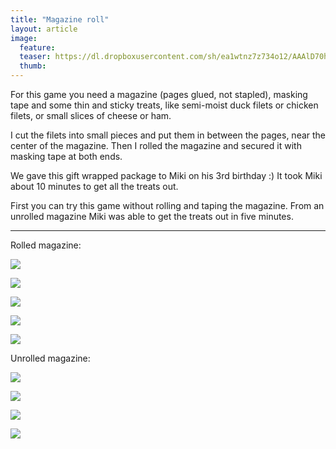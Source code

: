 ```yaml
---
title: "Magazine roll"
layout: article
image:
  feature:
  teaser: https://dl.dropboxusercontent.com/sh/ea1wtnz7z734o12/AAAlD70hkSYFQuTRumHvckjLa/aktivointi/lehtirulla/DSC36316-245px.jpg
  thumb:
---
```


For this game you need a magazine (pages glued, not stapled), masking tape and some thin and sticky treats, like semi-moist duck filets or chicken filets, or small slices of cheese or ham.

I cut the filets into small pieces and put them in between the pages, near the center of the magazine. Then I rolled the magazine and secured it with masking tape at both ends.

We gave this gift wrapped package to Miki on his 3rd birthday :) It took Miki about 10 minutes to get all the treats out.

First you can try this game without rolling and taping the magazine. From an unrolled magazine Miki was able to get the treats out in five minutes.

---

Rolled magazine:

[![](https://dl.dropboxusercontent.com/sh/ea1wtnz7z734o12/AADUuqWnHIbwDNbXChCaAP7ya/aktivointi/lehtirulla/DSC36316-800px.jpg)](https://dl.dropboxusercontent.com/sh/ea1wtnz7z734o12/AAA0nBm8UgaM6499gh5LxPfka/aktivointi/lehtirulla/DSC36316.jpg)

[![](https://dl.dropboxusercontent.com/sh/ea1wtnz7z734o12/AAAHopiOwj5Hh7Y9ivqmzKUQa/aktivointi/lehtirulla/DSC36330-800px.jpg)](https://dl.dropboxusercontent.com/sh/ea1wtnz7z734o12/AADatWkl-mXhiWjNccwJNalva/aktivointi/lehtirulla/DSC36330.jpg)

[![](https://dl.dropboxusercontent.com/sh/ea1wtnz7z734o12/AAAS8z1N2jjfzZRamac5BcYOa/aktivointi/lehtirulla/DSC36415-800px.jpg)](https://dl.dropboxusercontent.com/sh/ea1wtnz7z734o12/AAANPYdc9THtIMOksIJNOStXa/aktivointi/lehtirulla/DSC36415.jpg)

[![](https://dl.dropboxusercontent.com/sh/ea1wtnz7z734o12/AADtKYEXCfnLSduZ2IcrG1YEa/aktivointi/lehtirulla/DSC36428-800px.jpg)](https://dl.dropboxusercontent.com/sh/ea1wtnz7z734o12/AABIBqFS5HtYWwer4Vc8OJcRa/aktivointi/lehtirulla/DSC36428.jpg)

[![](https://dl.dropboxusercontent.com/sh/ea1wtnz7z734o12/AACN3XInIlWTY2ZMLbPlYMSja/aktivointi/lehtirulla/DSC36439-800px.jpg)](https://dl.dropboxusercontent.com/sh/ea1wtnz7z734o12/AAB_t151ez-BQA9X-PFkoNlUa/aktivointi/lehtirulla/DSC36439.jpg)

Unrolled magazine:

[![](https://dl.dropboxusercontent.com/sh/ea1wtnz7z734o12/AABgBYRl2_nV4WleHa2jAHkDa/aktivointi/lehtirulla/DSC36306-800px.jpg)](https://dl.dropboxusercontent.com/sh/ea1wtnz7z734o12/AABnuDVp3vJR9ZvNnGfKIQ4ga/aktivointi/lehtirulla/DSC36306.jpg)

[![](https://dl.dropboxusercontent.com/sh/ea1wtnz7z734o12/AABw3fDIcWx0Zd-GldtoZ-Eqa/aktivointi/lehtirulla/DSC36181-800px.jpg)](https://dl.dropboxusercontent.com/sh/ea1wtnz7z734o12/AAAmIE0H5YUGiRdfAIsAohDwa/aktivointi/lehtirulla/DSC36181.jpg)

[![](https://dl.dropboxusercontent.com/sh/ea1wtnz7z734o12/AAAiDkOMWhMpsIxWLAsn3vcma/aktivointi/lehtirulla/DSC36120-800px.jpg)](https://dl.dropboxusercontent.com/sh/ea1wtnz7z734o12/AACugPIQ8y7oVuH1OQFz_Fdja/aktivointi/lehtirulla/DSC36120.jpg)

[![](https://dl.dropboxusercontent.com/sh/ea1wtnz7z734o12/AACysUr-iA2CAIIDDzHv4HrCa/aktivointi/lehtirulla/DSC36290-800px.jpg)](https://dl.dropboxusercontent.com/sh/ea1wtnz7z734o12/AADmZ9_BTwM6e9QJaNZ9Y7x2a/aktivointi/lehtirulla/DSC36290.jpg)
